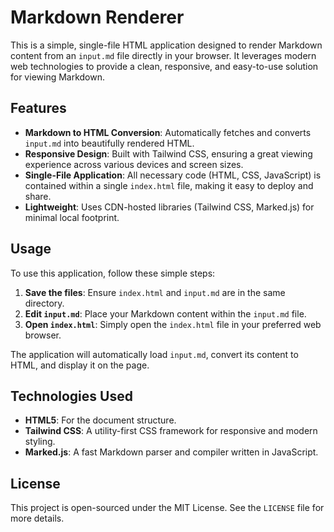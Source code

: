# Markdown Renderer

This is a simple, single-file HTML application designed to render Markdown content from an `input.md` file directly in your browser. It leverages modern web technologies to provide a clean, responsive, and easy-to-use solution for viewing Markdown.

## Features

*   **Markdown to HTML Conversion**: Automatically fetches and converts `input.md` into beautifully rendered HTML.
*   **Responsive Design**: Built with Tailwind CSS, ensuring a great viewing experience across various devices and screen sizes.
*   **Single-File Application**: All necessary code (HTML, CSS, JavaScript) is contained within a single `index.html` file, making it easy to deploy and share.
*   **Lightweight**: Uses CDN-hosted libraries (Tailwind CSS, Marked.js) for minimal local footprint.

## Usage

To use this application, follow these simple steps:

1.  **Save the files**: Ensure `index.html` and `input.md` are in the same directory.
2.  **Edit `input.md`**: Place your Markdown content within the `input.md` file.
3.  **Open `index.html`**: Simply open the `index.html` file in your preferred web browser.

The application will automatically load `input.md`, convert its content to HTML, and display it on the page.

## Technologies Used

*   **HTML5**: For the document structure.
*   **Tailwind CSS**: A utility-first CSS framework for responsive and modern styling.
*   **Marked.js**: A fast Markdown parser and compiler written in JavaScript.

## License

This project is open-sourced under the MIT License. See the `LICENSE` file for more details.